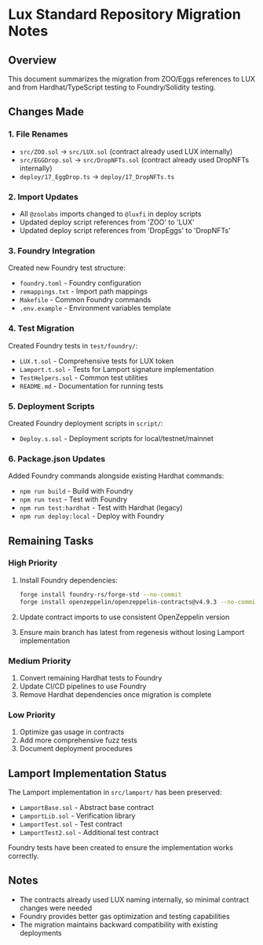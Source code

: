 # Lux Standard Repository Migration Notes

## Overview
This document summarizes the migration from ZOO/Eggs references to LUX and from Hardhat/TypeScript testing to Foundry/Solidity testing.

## Changes Made

### 1. File Renames
- `src/ZOO.sol` → `src/LUX.sol` (contract already used LUX internally)
- `src/EGGDrop.sol` → `src/DropNFTs.sol` (contract already used DropNFTs internally)
- `deploy/17_EggDrop.ts` → `deploy/17_DropNFTs.ts`

### 2. Import Updates
- All `@zoolabs` imports changed to `@luxfi` in deploy scripts
- Updated deploy script references from 'ZOO' to 'LUX'
- Updated deploy script references from 'DropEggs' to 'DropNFTs'

### 3. Foundry Integration
Created new Foundry test structure:
- `foundry.toml` - Foundry configuration
- `remappings.txt` - Import path mappings
- `Makefile` - Common Foundry commands
- `.env.example` - Environment variables template

### 4. Test Migration
Created Foundry tests in `test/foundry/`:
- `LUX.t.sol` - Comprehensive tests for LUX token
- `Lamport.t.sol` - Tests for Lamport signature implementation
- `TestHelpers.sol` - Common test utilities
- `README.md` - Documentation for running tests

### 5. Deployment Scripts
Created Foundry deployment scripts in `script/`:
- `Deploy.s.sol` - Deployment scripts for local/testnet/mainnet

### 6. Package.json Updates
Added Foundry commands alongside existing Hardhat commands:
- `npm run build` - Build with Foundry
- `npm run test` - Test with Foundry
- `npm run test:hardhat` - Test with Hardhat (legacy)
- `npm run deploy:local` - Deploy with Foundry

## Remaining Tasks

### High Priority
1. Install Foundry dependencies:
   ```bash
   forge install foundry-rs/forge-std --no-commit
   forge install openzeppelin/openzeppelin-contracts@v4.9.3 --no-commit
   ```

2. Update contract imports to use consistent OpenZeppelin version

3. Ensure main branch has latest from regenesis without losing Lamport implementation

### Medium Priority
1. Convert remaining Hardhat tests to Foundry
2. Update CI/CD pipelines to use Foundry
3. Remove Hardhat dependencies once migration is complete

### Low Priority
1. Optimize gas usage in contracts
2. Add more comprehensive fuzz tests
3. Document deployment procedures

## Lamport Implementation Status
The Lamport implementation in `src/lamport/` has been preserved:
- `LamportBase.sol` - Abstract base contract
- `LamportLib.sol` - Verification library
- `LamportTest.sol` - Test contract
- `LamportTest2.sol` - Additional test contract

Foundry tests have been created to ensure the implementation works correctly.

## Notes
- The contracts already used LUX naming internally, so minimal contract changes were needed
- Foundry provides better gas optimization and testing capabilities
- The migration maintains backward compatibility with existing deployments